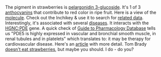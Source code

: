 The pigment in strawberries is [pelargonidin 3-glucoside](https://wedge.ontomatica.io/ChEFS_-_19-09-06/Wedge?q=facet_ChEBI_R105:215611).
It's 1 of 3 [anthocyanins](https://en.wikipedia.org/wiki/Anthocyanin) that contribute to red color in ripe fruit.
Here is a view of the [molecule](https://cactus.nci.nih.gov/chemical/structure/ABVCUBUIXWJYSE-GQUPQBGVSA-O/twirl).
Check out the Inchikey & use it to search for [related data](https://www.google.com/search?q=ABVCUBUIXWJYSE-GQUPQBGVSA-O).
Interestingly, it's associated with several [diseases](https://wedge.ontomatica.io/ChEMATIC_-_19-09-06/Wedge?q=facet_MC_10:88010490/facet_MC_14:84111881/facet_MC_18:79019390/facet_MD_03:68212738&group=facet_MC_10).
It interacts with the [HGNC:PDE](https://www.genenames.org/data/gene-symbol-report/#!/hgnc_id/HGNC:8784) gene.
A quick check of [Guide to Pharmacology Database](https://www.guidetopharmacology.org/GRAC/ObjectDisplayForward?objectId=1304)
tells us "PDE5 is highly expressed in vascular and bronchial smooth muscle, in renal tubules and in platelets" which translates to: it may be therapy for cardiovascular disease. Here's an [article](https://pubmed.ncbi.nlm.nih.gov/17305584/) with more detail.
Tom Brady [doesn't eat strawberries](https://www.thecut.com/2018/03/tom-brady-strawberries-dieting.html), but maybe you should.
I do - do you?
